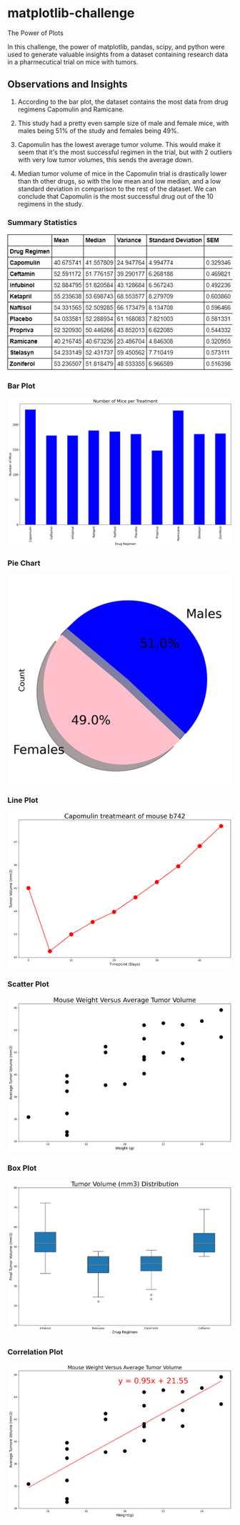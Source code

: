 # matplotlib-challenge
The Power of Plots

In this challenge, the power of matplotlib, pandas, scipy, and python were used to generate valuable insights from a dataset containing research data in a pharmecutical trial on mice with tumors.

## Observations and Insights

1. According to the bar plot, the dataset contains the most data from drug regimens Capomulin and Ramicane.

2. This study had a pretty even sample size of male and female mice, with males being 51% of the study and females being 49%.

3. Capomulin has the lowest average tumor volume. This would make it seem that it's the most successful regimen in the trial, but with 2 outliers with very low tumor volumes, this sends the average down.

4. Median tumor volume of mice in the Capomulin trial is drastically lower than th other drugs, so with the low mean and low median, and a low standard deviation in comparison to the rest of the dataset. We can conclude that Capomulin is the most successful drug out of the 10 regimens in the study.

### Summary Statistics 

![Statistics](images/stats.PNG)

### Bar Plot

![Bar Plot](images/bar_plot.png)

### Pie Chart

![Pie Chart](images/pie_1.png)

### Line Plot

![Line Plot](images/line_plot.png)

### Scatter Plot

![Scatter Plot](images/scatter_plot.png)

### Box Plot

![Box Plot](images/box_plot.png)

### Correlation Plot

![Correlation Plot](images/correlation_plot.png)

